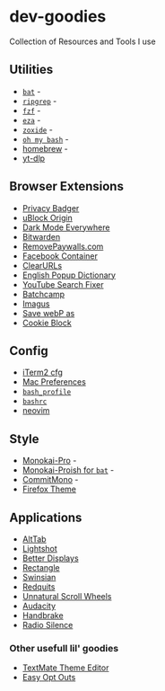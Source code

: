 # dev-goodies
Collection of Resources and Tools I use

## Utilities
* [`bat`]() - 
* [`ripgrep`]() - 
* [`fzf`]() - 
* [`eza`]() - 
* [`zoxide`]() - 
* [`oh my bash`]() - 
* [homebrew]() - 
* [yt-dlp]()

## Browser Extensions
* [Privacy Badger]()
* [uBlock Origin]()
* [Dark Mode Everywhere]()
* [Bitwarden]()
* [RemovePaywalls.com]()
* [Facebook Container]()
* [ClearURLs]()
* [English Popup Dictionary]()
* [YouTube Search Fixer]()
* [Batchcamp]()
* [Imagus]()
* [Save webP as]()
* [Cookie Block]()

## Config
* [iTerm2 cfg]()
* [Mac Preferences]() 
* [`bash_profile`]()
* [`bashrc`]()
* [neovim]()

## Style
* [Monokai-Pro]() - 
* [Monokai-Proish for `bat`]() - 
* [CommitMono]() - 
* [Firefox Theme]()

## Applications
* [AltTab]()
* [Lightshot]()
* [Better Displays]()
* [Rectangle]()
* [Swinsian]()
* [Redquits]()
* [Unnatural Scroll Wheels]()
* [Audacity]()
* [Handbrake]()
* [Radio Silence]()

### Other usefull lil' goodies
* [TextMate Theme Editor](https://tmtheme-editor.glitch.me)
* [Easy Opt Outs]()